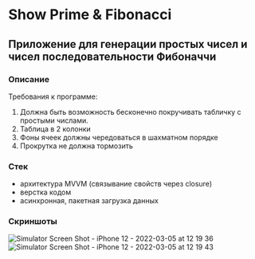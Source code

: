 # Show Prime & Fibonacci
## Приложение для генерации простых чисел и чисел последовательности Фибоначчи

### Описание
Требования к программе:
1. Должна быть возможность бесконечно покручивать табличку с простыми числами.
2. Таблица в 2 колонки
3. Фоны ячеек должны чередоваться в шахматном порядке
4. Прокрутка не должна тормозить

### Стек
* архитектура MVVM (связывание свойств через closure)
*  верстка кодом
*  асинхронная, пакетная загрузка данных

### Скриншоты

![Simulator Screen Shot - iPhone 12 - 2022-03-05 at 12 19 36](https://user-images.githubusercontent.com/25160645/156877869-87f68920-2e36-4f33-9e0e-b13a16814737.png)
![Simulator Screen Shot - iPhone 12 - 2022-03-05 at 12 19 43](https://user-images.githubusercontent.com/25160645/156877873-5fb95310-797a-4426-859d-7bb82b3eafc3.png)
